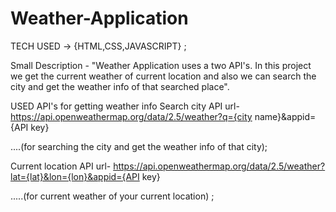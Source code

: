 # Weather-Application
TECH USED -> {HTML,CSS,JAVASCRIPT} ;

Small Description - "Weather Application uses a two API's. 
In this project we get the current weather of current location and also we can search the city and get the weather info of that searched place".

USED API's for getting weather info 
Search city API   url- https://api.openweathermap.org/data/2.5/weather?q={city name}&appid={API key}        

....(for searching the  city and get the weather info of that city);


Current location API   url- https://api.openweathermap.org/data/2.5/weather?lat={lat}&lon={lon}&appid={API key} 

.....(for current weather of your current location) ;
